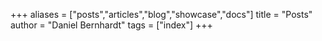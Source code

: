 +++
aliases = ["posts","articles","blog","showcase","docs"]
title = "Posts"
author = "Daniel Bernhardt"
tags = ["index"]
+++